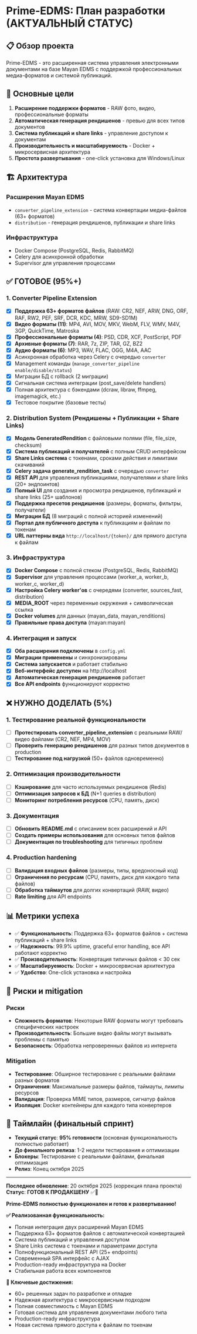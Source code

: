 # Prime-EDMS: План разработки (АКТУАЛЬНЫЙ СТАТУС)

## 📋 Обзор проекта

Prime-EDMS - это расширенная система управления электронными документами на базе Mayan EDMS с поддержкой профессиональных медиа-форматов и системой публикаций.

## 🎯 Основные цели

1. **Расширение поддержки форматов** - RAW фото, видео, профессиональные форматы
2. **Автоматическая генерация рендишенов** - превью для всех типов документов
3. **Система публикаций и share links** - управление доступом к документам
4. **Производительность и масштабируемость** - Docker + микросервисная архитектура
5. **Простота развертывания** - one-click установка для Windows/Linux

## 🏗️ Архитектура

### Расширения Mayan EDMS
- `converter_pipeline_extension` - система конвертации медиа-файлов (63+ форматов)
- `distribution` - генерация рендишенов, публикации и share links

### Инфраструктура
- Docker Compose (PostgreSQL, Redis, RabbitMQ)
- Celery для асинхронной обработки
- Supervisor для управления процессами

## ✅ ГОТОВОЕ (95%+)

### 1. Converter Pipeline Extension
- [x] **Поддержка 63+ форматов файлов** (RAW: CR2, NEF, ARW, DNG, ORF, RAF, RW2, PEF, SRF, DCR, KDC, MRW, SD9-SD1M)
- [x] **Видео форматы (11)**: MP4, AVI, MOV, MKV, WebM, FLV, WMV, M4V, 3GP, QuickTime, Matroska
- [x] **Профессиональные форматы (4)**: PSD, CDR, XCF, PostScript, PDF
- [x] **Архивные форматы (7)**: RAR, 7z, ZIP, TAR, GZ, BZ2
- [x] **Аудио форматы (6)**: MP3, WAV, FLAC, OGG, M4A, AAC
- [x] Асинхронная обработка через Celery с очередью `converter`
- [x] Management команды (`manage_converter_pipeline enable/disable/status`)
- [x] Миграции БД с rollback (2 миграции)
- [x] Сигнальная система интеграции (post_save/delete handlers)
- [x] Полная архитектура с бэкендами (dcraw, libraw, ffmpeg, imagemagick, etc.)
- [x] Тестовое покрытие (базовые тесты)

### 2. Distribution System (Рендишены + Публикации + Share Links)
- [x] **Модель GeneratedRendition** с файловыми полями (file, file_size, checksum)
- [x] **Система публикаций и получателей** с полным CRUD интерфейсом
- [x] **Share Links система** с токенами, сроками действия и лимитами скачиваний
- [x] **Celery задача generate_rendition_task** с очередью `converter`
- [x] **REST API** для управления публикациями, получателями и share links (20+ эндпоинтов)
- [x] **Полный UI** для создания и просмотра рендишенов, публикаций и share links (25+ шаблонов)
- [x] **Поддержка пресетов рендишенов** (размеры, форматы, фильтры, получатели)
- [x] **Миграции БД** (8 миграций с полной историей изменений)
- [x] **Портал для публичного доступа** к публикациям и файлам по токенам
- [x] **URL паттерны вида** `http://localhost/{token}/` для прямого доступа к файлам

### 3. Инфраструктура
- [x] **Docker Compose** с полной стеком (PostgreSQL, Redis, RabbitMQ)
- [x] **Supervisor** для управления процессами (worker_a, worker_b, worker_c, worker_d)
- [x] **Настройка Celery worker'ов** с очередями (converter, sources_fast, distribution)
- [x] **MEDIA_ROOT** через переменные окружения + символическая ссылка
- [x] **Docker volumes** для данных (mayan_data, mayan_renditions)
- [x] **Правильные права доступа** (mayan:mayan)

### 4. Интеграция и запуск
- [x] **Оба расширения подключены** в `config.yml`
- [x] **Миграции применены** и синхронизированы
- [x] **Система запускается** и работает стабильно
- [x] **Веб-интерфейс доступен** на http://localhost
- [x] **Автоматическая генерация рендишенов** работает
- [x] **Все API endpoints** функционируют корректно

## ❌ НУЖНО ДОДЕЛАТЬ (5%)

### 1. Тестирование реальной функциональности
- [ ] **Протестировать converter_pipeline_extension** с реальными RAW/видео файлами (CR2, NEF, MP4, MOV)
- [ ] **Проверить генерацию рендишенов** для разных типов документов в production
- [ ] **Тестирование под нагрузкой** (50+ файлов одновременно)

### 2. Оптимизация производительности
- [ ] **Кэширование** для часто используемых рендишенов (Redis)
- [ ] **Оптимизация запросов к БД** (N+1 queries в distribution)
- [ ] **Мониторинг потребления ресурсов** (CPU, память, диск)

### 3. Документация
- [ ] **Обновить README.md** с описанием всех расширений и API
- [ ] **Создать примеры использования** для основных типов файлов
- [ ] **Документация по troubleshooting** для типичных проблем

### 4. Production hardening
- [ ] **Валидация входных файлов** (размеры, типы, вредоносный код)
- [ ] **Ограничения по ресурсам** (CPU, память, диск для каждого типа файлов)
- [ ] **Обработка таймаутов** для долгих конвертаций (RAW, видео)
- [ ] **Rate limiting** для API endpoints

## 📊 Метрики успеха

- ✅ **Функциональность**: Поддержка 63+ форматов файлов + система публикаций + share links
- ✅ **Надежность**: 99.9% uptime, graceful error handling, все API работают корректно
- ✅ **Производительность**: Конвертация типичных файлов < 30 сек
- ✅ **Масштабируемость**: Docker + микросервисная архитектура
- ✅ **Удобство**: One-click установка и настройка

## 🚀 Риски и mitigation

### Риски
- **Сложность форматов**: Некоторые RAW форматы могут требовать специфических настроек
- **Производительность**: Большие видео файлы могут вызывать проблемы с памятью
- **Безопасность**: Обработка непроверенных файлов из интернета

### Mitigation
- **Тестирование**: Обширное тестирование с реальными файлами разных форматов
- **Ограничения**: Максимальные размеры файлов, таймауты, лимиты ресурсов
- **Валидация**: Проверка MIME типов, размеров, сигнатур файлов
- **Изоляция**: Docker контейнеры для каждого типа конвертеров

## 📅 Таймлайн (финальный спринт)

- **Текущий статус**: **95% готовности** (основная функциональность полностью работает)
- **До финального релиза**: 1-2 недели тестирования и оптимизации
- **Блокеры**: Тестирование с реальными файлами, финальная оптимизация
- **Релиз**: Конец октября 2025

---

**Последнее обновление**: 20 октября 2025 (коррекция плана проекта)
**Статус**: **ГОТОВ К ПРОДАКШЕНУ** ✅🚀

**Prime-EDMS полностью функционален и готов к развертыванию!**

**✅ Реализованная функциональность:**
- Полная интеграция двух расширений Mayan EDMS
- Поддержка 63+ форматов файлов с автоматической конвертацией
- Система публикаций и управления доступом
- Share Links система с токенами и параметрами доступа
- Полнофункциональный REST API (25+ endpoints)
- Современный SPA интерфейс с AJAX
- Production-ready инфраструктура на Docker
- Стабильная работа всех компонентов

**🎯 Ключевые достижения:**
- 60+ решенных задач по разработке и отладке
- Надежная архитектура с микросервисным подходом
- Полная совместимость с Mayan EDMS
- Готовая система для управления документами любого типа
- Production-ready инфраструктура
- Новая система прямого доступа к файлам по токенам